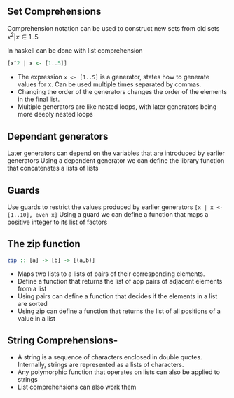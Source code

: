  ## Set Comprehensions
 Comprehension notation can be used to construct new sets from old sets
 ${x^2 | x \in {1..5}}$
 
 In haskell can be done with list comprehension
 ```haskell
 [x^2 | x <- [1..5]]
 ```
 
- The expression `x <- [1..5]` is a generator, states how to generate values for x. Can be used multiple times separated by commas.
- Changing the order of the generators changes the order of the elements in the final list.
- Multiple generators are like nested loops, with later generators being more deeply nested loops

## Dependant generators
Later generators can depend on the variables that are introduced by earlier generators 
Using a dependent generator we can define the library function that concatenates a lists of lists

## Guards
Use guards to restrict the values produced by earlier generators
`[x | x <- [1..10], even x]` 
Using a guard we can define a function that maps a positive integer to its list of factors

## The zip function
```haskell
zip :: [a] -> [b] -> [(a,b)]
```
- Maps two lists to a lists of pairs of their corresponding elements.
- Define a function that returns the list of app pairs of adjacent elements from a list 
- Using pairs can define a function that decides if the elements in a list are sorted
- Using zip can define a function that returns the list of all positions of a value in a list

## String Comprehensions- 
- A string is a sequence of characters enclosed in double quotes. Internally, strings are represented as a lists of characters. 
- Any polymorphic function that operates on lists can also be applied to strings
- List comprehensions can also work them